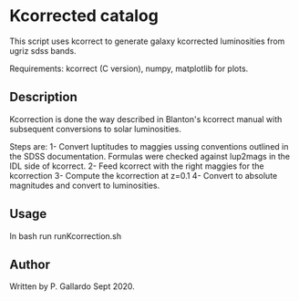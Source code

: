 # Kcorrected catalog

This script uses kcorrect to generate galaxy kcorrected luminosities
from ugriz sdss bands.

Requirements: kcorrect (C version), numpy, matplotlib for plots.

## Description

Kcorrection is done the way described in Blanton's kcorrect manual with
subsequent conversions to solar luminosities.

Steps are:
	1- Convert luptitudes to maggies ussing conventions outlined in the
	   SDSS documentation. Formulas were checked against lup2mags in the
	   IDL side of kcorrect.
	2- Feed kcorrect with the right maggies for the kcorrection
	3- Compute the kcorrection at z=0.1
	4- Convert to absolute magnitudes and convert to luminosities.

## Usage
In bash run runKcorrection.sh

## Author
Written by P. Gallardo Sept 2020.
